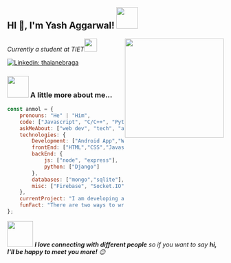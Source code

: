 <h2>HI 👋, I'm Yash Aggarwal! <img src="https://media.giphy.com/media/12oufCB0MyZ1Go/giphy.gif" width="50"></h2>
<img align='right' src="https://media.giphy.com/media/M9gbBd9nbDrOTu1Mqx/giphy.gif" width="230">
<p><em>Currently a student at TIET<img src="https://media.giphy.com/media/WUlplcMpOCEmTGBtBW/giphy.gif" width="30"> 
</em></p>

[![Linkedin: thaianebraga](https://img.shields.io/badge/-yash-blue?style=flat-square&logo=Linkedin&logoColor=white&link=https://www.linkedin.com/in/yashaggarwal85d/)](https://www.linkedin.com/in/yashaggarwal85d/)

### <img src="https://media.giphy.com/media/VgCDAzcKvsR6OM0uWg/giphy.gif" width="50"> A little more about me...  

```javascript
const anmol = {
    pronouns: "He" | "Him",
    code: ["Javascript", "C/C++", "Python", "Bash"],
    askMeAbout: ["web dev", "tech", "app dev", "photography"],
    technologies: {
        Development: ["Android App","Web App"],
        frontEnd: ["HTML","CSS","Javascript","React","React Native"],
        backEnd: {
            js: ["node", "express"],
            python: ["Django"]
        },
        databases: ["mongo","sqlite"],
        misc: ["Firebase", "Socket.IO"]
    },
    currentProject: "I am developing a chat application powered by blockchain and cryptography"
    funFact: "There are two ways to write error-free programs; only the third one works"
};
```

<img src="https://media.giphy.com/media/LnQjpWaON8nhr21vNW/giphy.gif" width="60"> <em><b>I love connecting with different people</b> so if you want to say <b>hi, I'll be happy to meet you more!</b> 😊</em>
